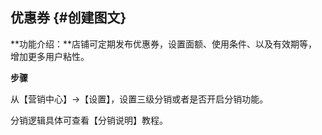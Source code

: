 ## 优惠券 {#创建图文}

**功能介绍：**店铺可定期发布优惠券，设置面额、使用条件、以及有效期等，增加更多用户粘性。

**步骤**

从【营销中心】→【设置】，设置三级分销或者是否开启分销功能。

分销逻辑具体可查看【分销说明】教程。


